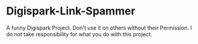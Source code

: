 # Digispark-Link-Spammer
A funny Digispark Project.  Don't use it on others without their Permission. I do not take responsibility for what you do with this project.

